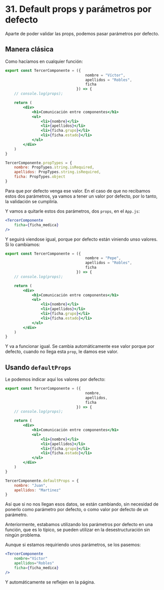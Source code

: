# 31. Default props y parámetros por defecto

Aparte de poder validar las props, podemos pasar parámetros por defecto.

## Manera clásica

Como hacíamos en cualquier función:

```jsx
export const TercerComponente = ({
                                    nombre = "Víctor",
                                    apellidos = "Robles",
                                    ficha
                                }) => {
    // console.log(props);

    return (
        <div>
            <h1>Comunicación entre componentes</h1>
            <ul>
                <li>{nombre}</li>
                <li>{apellidos}</li>
                <li>{ficha.grupo}</li>
                <li>{ficha.estado}</li>
            </ul>
        </div>
    )
}

TercerComponente.propTypes = {
    nombre: PropTypes.string.isRequired,
    apellidos: PropTypes.string.isRequired,
    ficha: PropTypes.object
}
```

Para que por defecto venga ese valor. En el caso de que no recibamos estos dos parámetros, ya vamos a tener un valor por defecto, por lo
tanto, la validación se cumpliría.

Y vamos a quitarle estos dos parámetros, dos `props`, en el `App.js`:

```jsx
<TercerComponente 
    ficha={ficha_medica} 
/>
```

Y seguirá viendose igual, porque por defecto están viniendo unso valores. Si lo cambiamos:

```jsx
export const TercerComponente = ({
                                    nombre = "Pepe",
                                    apellidos = "Robles",
                                    ficha
                                }) => {
    // console.log(props);

    return (
        <div>
            <h1>Comunicación entre componentes</h1>
            <ul>
                <li>{nombre}</li>
                <li>{apellidos}</li>
                <li>{ficha.grupo}</li>
                <li>{ficha.estado}</li>
            </ul>
        </div>
    )
}
```

Y va a funcionar igual. Se cambia automáticamente ese valor porque por defecto, cuando no llega esta `prop`, le damos ese valor.

## Usando `defaultProps`

Le podemos indicar aquí los valores por defecto:

```jsx
export const TercerComponente = ({
                                    nombre,
                                    apellidos,
                                    ficha
                                }) => {
    // console.log(props);

    return (
        <div>
            <h1>Comunicación entre componentes</h1>
            <ul>
                <li>{nombre}</li>
                <li>{apellidos}</li>
                <li>{ficha.grupo}</li>
                <li>{ficha.estado}</li>
            </ul>
        </div>
    )
}

TercerComponente.defaultProps = {
    nombre: "Juan",
    apellidos: "Martinez"
}
```

Así que si no nos llegan esos datos, se están cambiando, sin necesidad de ponerlo como parámetro por defecto, o como valor por defecto de un
parámetro.

Anteriormente, estabamos utilizando los parámetros por defecto en una función, que es lo típico, se pueden utilizar en la desestructuración sin
ningún problema.

Aunque si estamos requiriendo unos parámetros, se los pasemos:

```jsx
<TercerComponente 
    nombre="Víctor" 
    apellidos="Robles" 
    ficha={ficha_medica} 
/>
```

Y automáticamente se reflejen en la página.